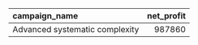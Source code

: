 | campaign_name                  |   net_profit |
|:-------------------------------|-------------:|
| Advanced systematic complexity |       987860 |